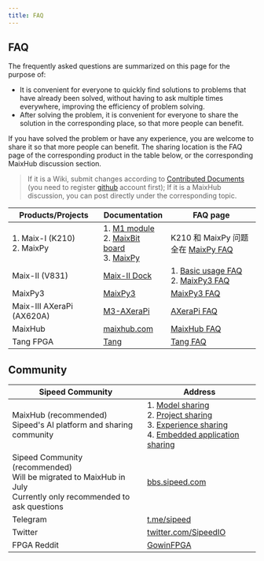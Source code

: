 ```yaml
---
title: FAQ
---
```


## FAQ

The frequently asked questions are summarized on this page for the purpose of:
* It is convenient for everyone to quickly find solutions to problems that have already been solved, without having to ask multiple times everywhere, improving the efficiency of problem solving.
* After solving the problem, it is convenient for everyone to share the solution in the corresponding place, so that more people can benefit.

If you have solved the problem or have any experience, you are welcome to share it so that more people can benefit.
The sharing location is the FAQ page of the corresponding product in the table below, or the corresponding MaixHub discussion section.
> If it is a Wiki, submit changes according to [Contributed Documents](share_docs/zh/) (you need to register [github](https://github.com) account first);
> If it is a MaixHub discussion, you can post directly under the corresponding topic.


| Products/Projects | Documentation | FAQ page |
| -------- | ---- | -------- |
| 1. Maix-I (K210)<br>2. MaixPy     | 1. [M1 module](/hardware/zh/maix/core_module.html)<br>2. [MaixBit board](/hardware/zh/maix/maixpy_develop_kit_board/maix_bit.html)<br>3. [MaixPy](/maixpy)  | K210 和 MaixPy 问题全在 [MaixPy FAQ](/soft/maixpy/zh/others/maixpy_faq.html) |
| Maix-II (V831)  | [Maix-II Dock](/m2dock)   | 1. [Basic usage FAQ](/hardware/zh/maixII/M2/faq.html)<br>2. [MaixPy3 FAQ](/soft/maixpy3/zh/question/maixpy3_faq.html)|
| MaixPy3 | [MaixPy3](/maixpy3) | [MaixPy3 FAQ](/soft/maixpy3/zh/question/maixpy3_faq.html) |
| Maix-III AXeraPi (AX620A) | [M3-AXeraPi](/m3axpi) | [AXeraPi FAQ](/hardware/zh/maixIII/ax-pi/faq_axpi.html) |
| MaixHub | [maixhub.com](https://maixhub.com) | [MaixHub FAQ](/ai/zh/maixhub/faq.html) |
| Tang FPGA | [Tang](/tang)  | [Tang FAQ](/hardware/zh/tang/Tang-Nano-Doc/questions.html) |


## Community

| Sipeed Community | Address |
| -------- | ---- |
| MaixHub (recommended) <br> Sipeed's AI platform and sharing community | 1. [Model sharing](https://maixhub.com/model/zoo)<br>2. [Project sharing](https://maixhub.com/share)<br>3. [Experience sharing](https://maixhub.com/share?type=2)<br>4. [Embedded application sharing](https://maixhub.com/app)|
| Sipeed Community (recommended) <br> Will be migrated to MaixHub in July <br> Currently only recommended to ask questions | [bbs.sipeed.com](https://bbs.sipeed.com) |
| Telegram | [t.me/sipeed](https://t.me/sipeed) |
| Twitter  | [twitter.com/SipeedIO](https://twitter.com/SipeedIO) |
| FPGA Reddit | [GowinFPGA](https://www.reddit.com/r/GowinFPGA/) |

